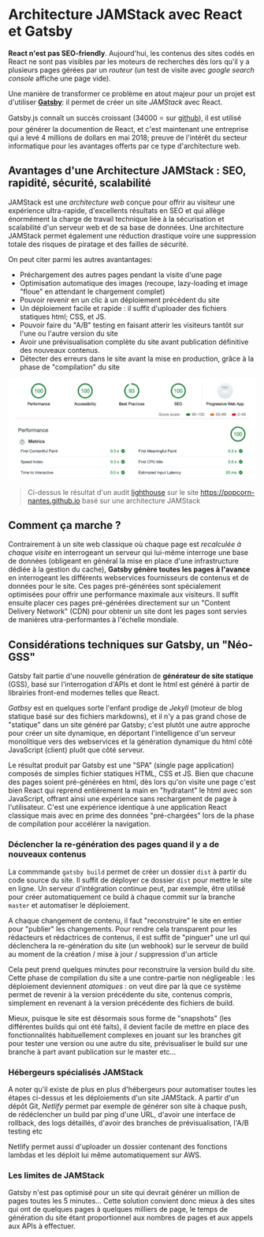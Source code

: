 # Architecture JAMStack avec React et Gatsby

**React n'est pas SEO-friendly**. Aujourd'hui, les contenus des sites codés en React ne sont pas visibles par les moteurs de recherches dès lors qu'il y a plusieurs pages gérées par un *routeur* (un test de visite avec *google search console* affiche une page vide). 

Une manière de transformer ce problème en atout majeur pour un projet est d'utiliser [**Gatsby**](https://www.gatsbyjs.org/): il permet de créer un site *JAMStack* avec React. 

Gatsby.js connaît un succès croissant (34000 ⭐ sur [github](https://github.com/gatsbyjs/gatsby)), il est utilisé pour générer la documention de React, et c'est maintenant une entreprise qui a levé 4 millions de dollars en mai 2018; preuve de l'intérêt du secteur informatique pour les avantages offerts par ce type d'architecture web.

## Avantages d'une Architecture JAMStack : SEO, rapidité, sécurité, scalabilité

JAMStack est une *architecture web* conçue pour offrir au visiteur une expérience ultra-rapide, d'excellents résultats en SEO et qui allège énormément la charge de travail technique liée à la sécurisation et scalabilité d'un serveur web et de sa base de données. Une architecture JAMStack permet également une réduction drastique voire une suppression totale des risques de piratage et des failles de sécurité.

On peut citer parmi les autres avantantages: 

- Préchargement des autres pages pendant la visite d'une page
- Optimisation automatique des images (recoupe, lazy-loading et image "floue" en attendant le chargement complet)
- Pouvoir revenir en un clic à un déploiement précédent du site
- Un déploiement facile et rapide : il suffit d'uploader des fichiers statiques html; CSS, et JS.
- Pouvoir faire du "A/B" testing en faisant atterir les visiteurs tantôt sur l'une ou l'autre version du site
- Avoir une prévisualisation complète du site avant publication définitive des nouveaux contenus.
- Détecter des erreurs dans le site avant la mise en production, grâce à la phase de "compilation" du site

![](https://raw.githubusercontent.com/yann-yinn/why-jamstack/master/images/ligthouse.png?token=AAUeh8-GslHUXclNnzgWHf32Z1d15ELqks5cvZ2lwA%3D%3D)
> Ci-dessus le résultat d'un audit [lighthouse](https://developers.google.com/web/tools/lighthouse) sur le site https://popcorn-nantes.github.io basé sur une architecture JAMStack

## Comment ça marche ?

Contrairement à un site web classique où chaque page est *recalculée à chaque visite* en interrogeant un serveur qui lui-même interroge une base de données (obligeant en général la mise en place d'une infrastructure dédiée à la gestion du cache), **Gatsby génère toutes les pages à l'avance** en interrogeant les différents webservices fournisseurs de contenus et de données pour le site. Ces pages pré-générées sont spécialement optimisées pour offrir une performance maximale aux visiteurs. Il suffit ensuite placer ces pages pré-générées directement sur un "Content Delivery Network" (CDN) pour obtenir un site dont les pages sont servies de manières utra-performantes à l'échelle mondiale.

## Considérations techniques sur Gatsby, un "Néo-GSS" 

Gatsby fait partie d'une nouvelle génération de **générateur de site statique** (GSS), basé sur l'interrogation d'APIs et dont le html est généré à partir de librairies front-end modernes telles que React. 

*Gatbsy* est en quelques sorte l'enfant prodige de *Jekyll* (moteur de blog statique basé sur des fichiers markdowns), et il n'y a pas grand chose de "statique" dans un site généré par Gatsby; c'est plutôt une autre approche pour créer un site dynamique, en déportant l'intelligence d'un serveur monolitique vers des webservices et la génération dynamique du html côté JavaScript (client) pluôt que côté serveur.

Le résultat produit par Gatsby est une "SPA" (single page application) composés de simples fichier statiques HTML, CSS et JS. Bien que chacune des pages soient pré-générées en html, dès lors qu'on visite une page c'est bien React qui reprend entièrement la main en "hydratant" le html avec son JavaScript, offrant ainsi une expérience sans rechargement de page à l'utilisateur. C'est une expérience identique à une application React classique mais avec en prime des données "pré-chargées" lors de la phase de compilation pour accélérer la navigation.

### Déclencher la re-génération des pages quand il y a de nouveaux contenus

La commmande `gatsby build` permet de créer un dossier `dist` à partir du code source du site. Il suffit de déployer ce dossier `dist` pour mettre le site en ligne. Un serveur d'intégration continue peut, par exemple, être utilisé pour créer automatiquement ce build à chaque commit sur la branche `master` et automatiser le déploiement.

A chaque changement de contenu, il faut "reconstruire" le site en entier pour "publier" les changements. Pour rendre cela transparent pour les rédacteurs et rédactrices de contenus, il est suffit de "pinguer" une url qui déclenchera la re-génération du site (un webhook) sur le serveur de build au moment de la création / mise à jour / suppression d'un article

Cela peut prend quelques minutes pour reconstruire la version build du site. Cette phase de compilation du site a une contre-partie non négligeable : les déploiement deviennent *atomiques* : on veut dire par là que ce système permet de revenir à la version précédente du site, contenus compris, simplement en revenant à la version précédente des fichiers de build. 

Mieux, puisque le site est désormais sous forme de "snapshots" (les différentes builds qui ont été faits), il devient facile de mettre en place des fonctionnalités habituellement complexes en jouant sur les branches git pour tester une version ou une autre du site, prévisualiser le build sur une branche à part avant publication sur le master etc... 

### Hébergeurs spécialisés JAMStack

A noter qu'il existe de plus en plus d'hébergeurs pour automatiser toutes les étapes ci-dessus et les déploiements d'un site JAMStack. A partir d'un dépôt Git, *Netlify* permet par exemple de générer son site à chaque push, de rédéclencher un build par ping d'une URL, d'avoir une interface de rollback, des logs détaillés, d'avoir des branches de prévisualisation, l'A/B testing etc

Netlify permet aussi  d'uploader un dossier contenant des fonctions lambdas et les déploit lui même automatiquement sur AWS.

### Les limites de JAMStack

Gatsby n'est pas optimisé pour un site qui devrait générer un million de pages toutes les 5 minutes... Cette solution convient donc mieux à des sites qui ont de quelques pages à quelques milliers de page, le temps de génération du site étant proportionnel aux nombres de pages et aux appels aux APIs à effectuer.





